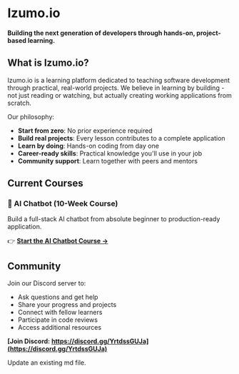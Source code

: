 # Izumo.io

**Building the next generation of developers through hands-on, project-based learning.**

## What is Izumo.io?

Izumo.io is a learning platform dedicated to teaching software development through practical, real-world projects. We believe in learning by building - not just reading or watching, but actually creating working applications from scratch.

Our philosophy:
- **Start from zero**: No prior experience required
- **Build real projects**: Every lesson contributes to a complete application
- **Learn by doing**: Hands-on coding from day one
- **Career-ready skills**: Practical knowledge you'll use in your job
- **Community support**: Learn together with peers and mentors

## Current Courses

### 🤖 AI Chatbot (10-Week Course)

Build a full-stack AI chatbot from absolute beginner to production-ready application.

👉 **[Start the AI Chatbot Course →](./ai-chatbot/)**

## Community

Join our Discord server to:
- Ask questions and get help
- Share your progress and projects
- Connect with fellow learners
- Participate in code reviews
- Access additional resources

**[Join Discord: https://discord.gg/YrtdssGUJa](https://discord.gg/YrtdssGUJa)**

Update an existing md file.
